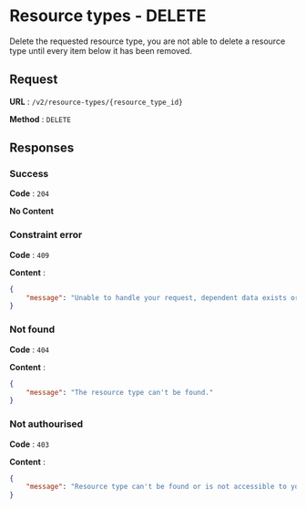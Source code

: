 # Resource types - DELETE

Delete the requested resource type, you are not able to delete a resource type until every 
item below it has been removed.

## Request

**URL** : `/v2/resource-types/{resource_type_id}`

**Method** : `DELETE`

## Responses

### Success

**Code** : `204`

**No Content**

### Constraint error

**Code** : `409`

**Content** : 
```json
{
    "message": "Unable to handle your request, dependent data exists or foreign key error."
}
```

### Not found

**Code** : `404`

**Content** : 
```json
{
    "message": "The resource type can't be found."
}
```

### Not authourised

**Code** : `403`

**Content** : 
```json
{
    "message": "Resource type can't be found or is not accessible to you."
}
```

